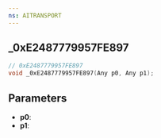 ```yaml
---
ns: AITRANSPORT
---
```

## _0xE2487779957FE897

```c
// 0xE2487779957FE897
void _0xE2487779957FE897(Any p0, Any p1);
```

## Parameters
* **p0**:
* **p1**:
